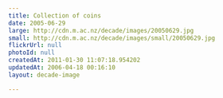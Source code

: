 ```yaml
---
title: Collection of coins
date: 2005-06-29
large: http://cdn.m.ac.nz/decade/images/20050629.jpg
small: http://cdn.m.ac.nz/decade/images/small/20050629.jpg
flickrUrl: null
photoId: null
createdAt: 2011-01-30 11:07:18.954202
updatedAt: 2006-04-18 00:16:10
layout: decade-image

---
```



